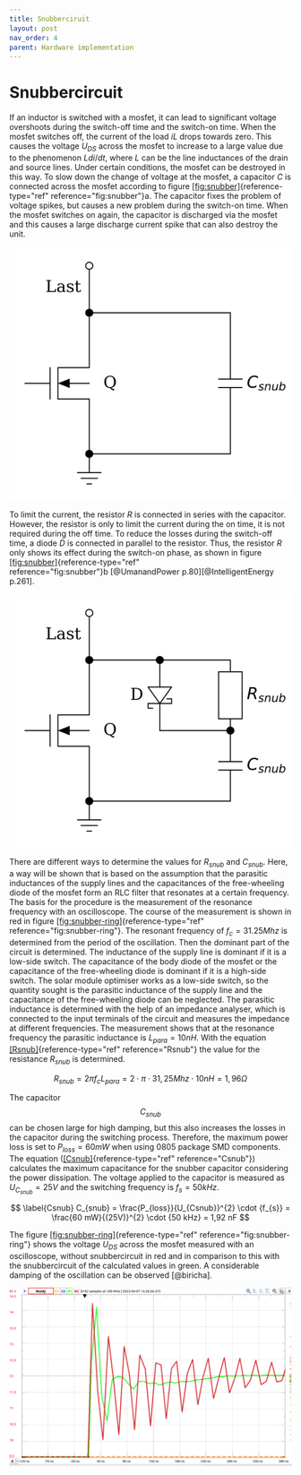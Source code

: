 ```yaml
---
title: Snubberciruit
layout: post
nav_order: 4
parent: Hardware implementation
---
```


# Snubbercircuit

If an inductor is switched with a mosfet, it can lead to significant voltage
overshoots during the switch-off time and the switch-on time. When the mosfet switches off, the current of the load $iL$ drops towards zero. This causes the voltage $U_{DS}$ across the mosfet to increase to a large value due to the
phenomenon $Ldi/dt$, where $L$ can be the line inductances of the drain
and source lines. Under certain conditions, the mosfet can be
destroyed in this way. To slow down the change of voltage at the
mosfet, a capacitor $C$ is connected across the mosfet according to figure
[\[fig:snubber\]](#fig:snubber){reference-type="ref"
reference="fig:snubber"}a. The capacitor fixes the problem of voltage
spikes, but causes a new problem during the switch-on time. When the
mosfet switches on again, the capacitor is discharged via the
mosfet and this causes a large discharge current spike that can also destroy the unit.

![image](assets/image/snubber1.svg)


To limit the current, the resistor $R$ is connected in series with the
capacitor. However, the resistor is only to limit the current during the
on time, it is not required during the off time. To reduce the losses
during the switch-off time, a diode $D$ is connected in parallel to the
resistor. Thus, the resistor $R$ only shows its effect during the
switch-on phase, as shown in figure
[\[fig:snubber\]](#fig:snubber){reference-type="ref"
reference="fig:snubber"}b [@UmanandPower p.80][@IntelligentEnergy
p.261].

![image](assets/image/snubber2.svg)

There are different ways to determine the values for $R_{snub}$ and
$C_{snub}$. Here, a way will be shown that is based on the assumption
that the parasitic inductances of the supply lines and the capacitances
of the free-wheeling diode of the mosfet form an RLC filter that resonates at a
certain frequency. The basis for the procedure is the measurement of the
resonance frequency with an oscilloscope. The course of the measurement
is shown in red in figure
[\[fig:snubber-ring\]](#fig:snubber-ring){reference-type="ref"
reference="fig:snubber-ring"}. The resonant frequency of
$f_{c} = 31.25 Mhz$ is determined from the period of the oscillation.
Then the dominant part of the circuit is determined. The inductance of
the supply line is dominant if it is a low-side switch. The capacitance
of the body diode of the mosfet or the capacitance of the free-wheeling
diode is dominant if it is a high-side switch. The solar module
optimiser works as a low-side switch, so the quantity sought is the
parasitic inductance of the supply line and the capacitance of the
free-wheeling diode can be neglected. The parasitic inductance is
determined with the help of an impedance analyser, which is connected to
the input terminals of the circuit and measures the impedance at
different frequencies. The measurement shows that at the resonance
frequency the parasitic inductance is $L_{para} = 10nH$. With the
equation [\[Rsnub\]](#Rsnub){reference-type="ref" reference="Rsnub"} the
value for the resistance $R_{snub}$ is determined.

$$\label{Rsnub}
R_{snub} = 2 \pi f_{c} L_{para}=2\cdot\pi\cdot31,25 Mhz\cdot10 nH = 1,96 \Omega$$

The capacitor $$C_{snub}$$ can be chosen large for high damping, but this
also increases the losses in the capacitor during the switching process.
Therefore, the maximum power loss is set to $P_{loss} = 60mW$ when using
0805 package SMD components. The equation
([\[Csnub\]](#Csnub){reference-type="ref" reference="Csnub"}) calculates
the maximum capacitance for the snubber capacitor considering the power
dissipation. The voltage applied to the capacitor is measured as
$U_{C_{snub}}=25V$ and the switching frequency is $f_{s}=50 kHz$.


$$ \label{Csnub}
C_{snub} = \frac{P_{loss}}{U_{Csnub}}^{2} \cdot {f_{s}} = \frac{60 mW}{(25V)}^{2} \cdot {50 kHz} = 1,92 nF $$

The figure
[\[fig:snubber-ring\]](#fig:snubber-ring){reference-type="ref"
reference="fig:snubber-ring"} shows the voltage $U_{DS}$ across the
mosfet measured
with an oscilloscope, without snubbercircuit in red and in comparison to
this with the snubbercircuit of the calculated values in green. A
considerable damping of the oscillation can be observed [@biricha].

![image](assets/image/snubber-ring.png)
